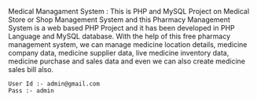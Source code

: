 Medical Managament System  :
                              This is PHP and MySQL Project on Medical Store or Shop Management System and this Pharmacy Management System is a web based PHP Project and it has been developed in PHP Language and MySQL database. With the help of this free pharmacy management system, we can manage medicine location details, medicine company data, medicine supplier data, live medicine inventory data, medicine purchase and sales data and even we can also create medicine sales bill also. 

    User Id :- admin@gmail.com
    Pass :- admin
